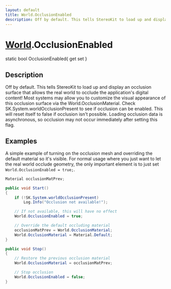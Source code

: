 ```yaml
---
layout: default
title: World.OcclusionEnabled
description: Off by default. This tells StereoKit to load up and display an occlusion surface that allows the real world to occlude the application's digital content! Most systems may allow you to customize the visual appearance of this occlusion surface via the World.OcclusionMaterial. Check SK.System.worldOcclusionPresent to see if occlusion can be enabled. This will reset itself to false if occlusion isn't possible. Loading occlusion data is asynchronous, so occlusion may not occur immediately after setting this flag.
---
```

# [World]({{site.url}}/Pages/Reference/World.html).OcclusionEnabled

<div class='signature' markdown='1'>
static bool OcclusionEnabled{ get set }
</div>

## Description
Off by default. This tells StereoKit to load up and
display an occlusion surface that allows the real world to
occlude the application's digital content! Most systems may allow
you to customize the visual appearance of this occlusion surface
via the World.OcclusionMaterial.
Check SK.System.worldOcclusionPresent to see if occlusion can be
enabled. This will reset itself to false if occlusion isn't
possible. Loading occlusion data is asynchronous, so occlusion
may not occur immediately after setting this flag.


## Examples

A simple example of turning on the occlusion mesh and overriding the
default material so it's visible. For normal usage where you just
want to let the real world occlude geometry, the only important
element is to just set `World.OcclusionEnabled = true;`.
```csharp
Material occlusionMatPrev;

public void Start()
{
	if (!SK.System.worldOcclusionPresent)
		Log.Info("Occlusion not available!");

	// If not available, this will have no effect
	World.OcclusionEnabled = true;

	// Override the default occluding material
	occlusionMatPrev = World.OcclusionMaterial;
	World.OcclusionMaterial = Material.Default;
}

public void Stop()
{
	// Restore the previous occlusion material
	World.OcclusionMaterial = occlusionMatPrev;

	// Stop occlusion
	World.OcclusionEnabled = false;
}
```

